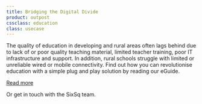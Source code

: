 ```yaml
---
title: Bridging the Digital Divide
product: outpost
cssclass: education
class: usecase
---
```


The quality of education in developing and rural areas often lags behind due to lack of or poor quality teaching material, limited teacher training, poor IT infrastructure and support. In addition, rural schools struggle with limited or unreliable wired or mobile connectivity.  Find out how you can revolutionise education with a simple plug and play solution by reading our eGuide.

<a class="btn-sixsq color-3" href="https://media.sixsq.com/hubfs/Marketing%20Materials/eGuides/eGuide-Rural-schools-via-satellite.pdf"><i class="fa fa-plus-square-o"></i>  Read more</a>

Or get in touch with the SixSq team.
